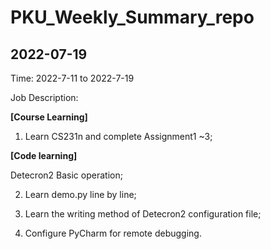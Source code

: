 # PKU_Weekly_Summary_repo

## 2022-07-19

Time: 2022-7-11 to 2022-7-19

Job Description:

**[Course Learning]**

1. Learn CS231n and complete Assignment1 ~3;

**[Code learning]**

Detecron2 Basic operation;

2. Learn demo.py line by line;

3. Learn the writing method of Detecron2 configuration file;

4. Configure PyCharm for remote debugging.
